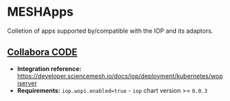 # MESHApps

Colletion of apps supported by/compatible with the IOP and its adaptors.

## [Collabora CODE](https://hub.helm.sh/charts/stable/collabora-code)

- **Integration reference:** https://developer.sciencemesh.io/docs/iop/deployment/kubernetes/wopiserver
- **Requirements:** `iop.wopi.enabled=true` - `iop` chart version >= `0.0.3`
